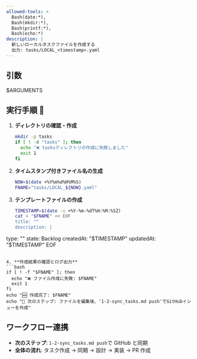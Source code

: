 ```yaml
---
allowed-tools: >
  Bash(date:*),
  Bash(mkdir:*),
  Bash(printf:*),
  Bash(echo:*)
description: |
  新しいローカルタスクファイルを作成する
  出力: tasks/LOCAL_<timestamp>.yaml
---
```


## 引数

$ARGUMENTS

## 実行手順 🤖

1. **ディレクトリの確認・作成**

   ```bash
   mkdir -p tasks
   if [ ! -d "tasks" ]; then
     echo "❌ tasksディレクトリの作成に失敗しました"
     exit 1
   fi
   ```

2. **タイムスタンプ付きファイル名の生成**

   ```bash
   NOW=$(date +%Y%m%d%H%M%S)
   FNAME="tasks/LOCAL_${NOW}.yaml"
   ```

3. **テンプレートファイルの作成**
   ```bash
   TIMESTAMP=$(date -u +%Y-%m-%dT%H:%M:%SZ)
   cat > "$FNAME" << EOF
   title: ""
   description: |
   ```

type: ""
state: Backlog
createdAt: "$TIMESTAMP"
updatedAt: "$TIMESTAMP"
EOF

````

4. **作成結果の確認とログ出力**
```bash
if [ ! -f "$FNAME" ]; then
  echo "❌ ファイル作成に失敗: $FNAME"
  exit 1
fi
echo "🆕 作成完了: $FNAME"
echo "📝 次のステップ: ファイルを編集後、'1-2-sync_tasks.md push'でGitHubイシューを作成"
````

## ワークフロー連携

- **次のステップ**: `1-2-sync_tasks.md push`で GitHub と同期
- **全体の流れ**: タスク作成 → 同期 → 設計 → 実装 → PR 作成
